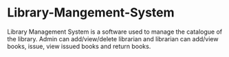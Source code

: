 # Library-Mangement-System
Library Management System is a software used to manage the catalogue of  the library. Admin can add/view/delete librarian and librarian can add/view books, issue, view issued books and return books.
